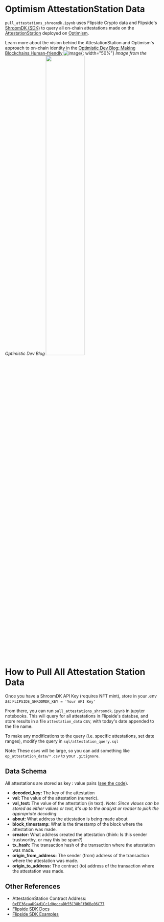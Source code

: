 # Optimism AttestationStation Data
`pull_attestations_shroomdk.ipynb` uses Flipside Crypto data and Flipside's [ShroomDK (SDK)](https://sdk.flipsidecrypto.xyz/shroomdk) to query all on-chain attestations made on the [AttestationStation](https://community.optimism.io/docs/governance/attestation-station/) deployed on [Optimism](https://www.optimism.io/).

Learn more about the vision behind the AttestationStation and Optimism's approach to on-chain identity in the [Optimistic Dev Blog: Making Blockchains Human-friendly](https://dev.optimism.io/making-blockchains-human-friendly/)
![image](https://user-images.githubusercontent.com/4006780/215288256-e2634b90-6328-48e8-a546-966936a46505.png){: width="50%"}
*Image from the Optimistic Dev Blog*
<img src="https://user-images.githubusercontent.com/4006780/215288256-e2634b90-6328-48e8-a546-966936a46505.png" width="50%" height="50%">

# How to Pull All Attestation Station Data
Once you have a ShroomDK API Key (requires NFT mint), store in your .env as:
` FLIPSIDE_SHROOMDK_KEY = 'Your API Key' `

From there, you can run `pull_attestations_shroomdk.ipynb` in jupyter notebooks. This will query for all attestations in Flipside's databse, and store results in a file `attestation_data` csv, with today's date appended to the file name.

To make any modifications to the query (i.e. specific attestations, set date ranges), modify the query in `sql/attestation_query.sql`

Note: These csvs will be large, so you can add something like `op_attestation_data/*.csv` to your `.gitignore`.

## Data Schema
All attestations are stored as key : value pairs ([see the code](https://community.optimism.io/docs/governance/attestation-station/#attestationcreated)).

- **decoded_key:** The key of the attestation
- **val:** The value of the attestation (numeric).
- **val_text:** The value of the attestation (in text).
*Note: Since vlaues can be stored as either values or text, it's up to the analyst or reader to pick the appropriate decoding*
- **about:** What address the attestation is being made about
- **block_timestamp:** What is the timestamp of the block where the attestation was made.
- **creator:** What address created the attestation (think: Is this sender trustworthy, or may this be spam?)
- **tx_hash:** The transaction hash of the transaction where the attestation was made.
- **origin_from_address:** The sender (from) address of the transaction where the attestation was made.
- **origin_to_address:** The contract (to) address of the transaction where the attestation was made.

## Other References
- AttestationStation Contract Address: [`0xEE36eaaD94d1Cc1d0eccaDb55C38bFfB6Be06C77`](https://optimistic.etherscan.io/address/0xEE36eaaD94d1Cc1d0eccaDb55C38bFfB6Be06C77)
- [Flipside SDK Docs](https://docs.flipsidecrypto.com/shroomdk-sdk/get-started)
- [Flipside SDK Examples](https://github.com/FlipsideCrypto/sdk)
